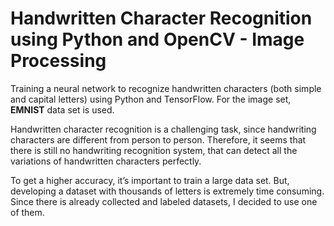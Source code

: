 # Handwritten Character Recognition using Python and OpenCV - Image Processing
Training a neural network to recognize handwritten characters (both simple and capital letters) using Python and TensorFlow. 
For the image set, **EMNIST** data set is used.

Handwritten character recognition is a challenging task, since handwriting characters are different from person to person. 
Therefore, it seems that there is still no handwriting recognition system, that can detect all the variations of handwritten characters perfectly.

To get a higher accuracy, it’s important to train a large data set. But, developing a dataset with thousands of letters is extremely time consuming.
Since there is already collected and labeled datasets, I decided to use one of them.

